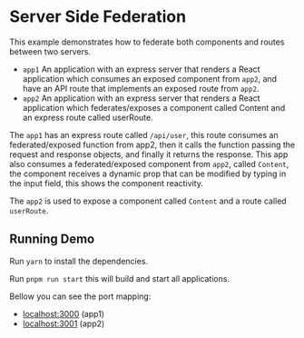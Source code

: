 # Server Side Federation

This example demonstrates how to federate both components and routes between two servers.

- `app1` An application with an express server that renders a React application which consumes an exposed component from `app2`, and have an API route that implements an exposed route from `app2`.
- `app2` An application with an express server that renders a React application which federates/exposes a component called Content and an express route called userRoute.

The `app1` has an express route called `/api/user`, this route consumes an federated/exposed function from app2, then it calls the function passing the request and response objects, and finally it returns the response. This app also consumes a federated/exposed component from `app2`, called `Content`, the component receives a dynamic prop that can be modified by typing in the input field, this shows the component reactivity.

The `app2` is used to expose a component called `Content` and a route called `userRoute`.

## Running Demo

Run `yarn` to install the dependencies.

Run `pnpm run start` this will build and start all applications.

Bellow you can see the port mapping:

- [localhost:3000](http://localhost:3000/) (app1)
- [localhost:3001](http://localhost:3001/) (app2)
